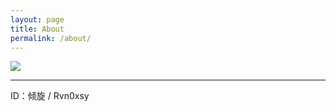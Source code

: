 ```yaml
---
layout: page
title: About
permalink: /about/
---
```


<img src="https://avatars0.githubusercontent.com/u/19944759?s=150&v=4" />
<hr>
ID：倾旋 / Rvn0xsy<br>
<!-- Pull Requets -->
